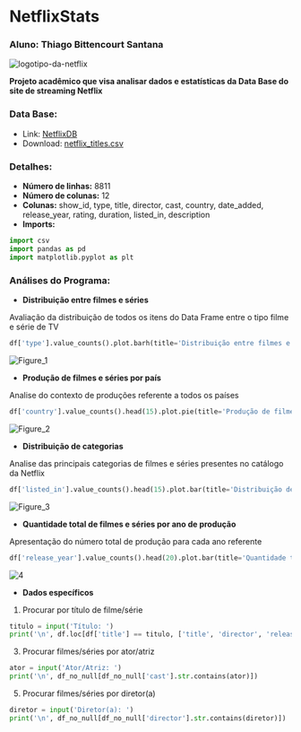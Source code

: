 # NetflixStats
### Aluno: Thiago Bittencourt Santana
![logotipo-da-netflix](https://github.com/oThiagoBittencourt/NetflixDBStats/assets/106789198/d1930b97-afc5-4225-a672-e38cab6450c1)


**Projeto acadêmico que visa analisar dados e estatísticas da Data Base do site de streaming Netflix**

### Data Base:
- Link: [NetflixDB](https://www.kaggle.com/datasets/shivamb/netflix-shows)
- Download: [netflix_titles.csv](https://github.com/oThiagoBittencourt/NetflixDBStats/files/12743825/netflix_titles.csv)

### Detalhes:
- **Número de linhas:** 8811
- **Número de colunas:** 12
- **Colunas:** show_id, type, title, director, cast, country, date_added, release_year, rating,
duration, listed_in, description
- **Imports:**
```python
import csv
import pandas as pd
import matplotlib.pyplot as plt
```

### Análises do Programa:
- **Distribuição entre filmes e séries**

Avaliação da distribuição de todos os itens do Data Frame entre o tipo filme e série de TV
```python
df['type'].value_counts().plot.barh(title='Distribuição entre filmes e séries')
```
![Figure_1](https://github.com/oThiagoBittencourt/NetflixDBStats/assets/106789198/bb13fd5d-cb4f-4ed3-87d1-541defc4c1dd)

- **Produção de filmes e séries por país**

Analise do contexto de produções referente a todos os países
```python
df['country'].value_counts().head(15).plot.pie(title='Produção de filmes e séries por país')
```
![Figure_2](https://github.com/oThiagoBittencourt/NetflixDBStats/assets/106789198/8a7f2462-787e-4c57-a64d-a4e0b387e5c2)

- **Distribuição de categorias**

Analise das principais categorias de filmes e séries presentes no catálogo da Netflix
```python
df['listed_in'].value_counts().head(15).plot.bar(title='Distribuição de categorias')
```
![Figure_3](https://github.com/oThiagoBittencourt/NetflixDBStats/assets/106789198/145b15c4-78aa-41e4-a4ec-4e34f19d38e3)

- **Quantidade total de filmes e séries por ano de produção**

Apresentação do número total de produção para cada ano referente
```python
df['release_year'].value_counts().head(20).plot.bar(title='Quantidade total de filmes e séries por ano de produção')
```
![4](https://github.com/oThiagoBittencourt/NetflixDBStats/assets/106789198/a0746d46-af62-4650-845b-2ab721550faf)

- **Dados específicos**

1. Procurar por título de filme/série
```python
titulo = input('Título: ')
print('\n', df.loc[df['title'] == titulo, ['title', 'director', 'release_year', 'duration']])
```
3. Procurar filmes/séries por ator/atriz
```python
ator = input('Ator/Atriz: ')
print('\n', df_no_null[df_no_null['cast'].str.contains(ator)])
```
5. Procurar filmes/séries por diretor(a)
```python
diretor = input('Diretor(a): ')
print('\n', df_no_null[df_no_null['director'].str.contains(diretor)])
```
